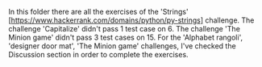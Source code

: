 In this folder there are all the exercises of the 'Strings' [https://www.hackerrank.com/domains/python/py-strings] challenge.
The challenge 'Capitalize' didn't pass 1 test case on 6. The challenge 'The Minion game' didn't pass 3 test cases on 15.
For the 'Alphabet rangoli', 'designer door mat', 'The Minion game' challenges, I've checked the Discussion section in order to complete the exercises. 